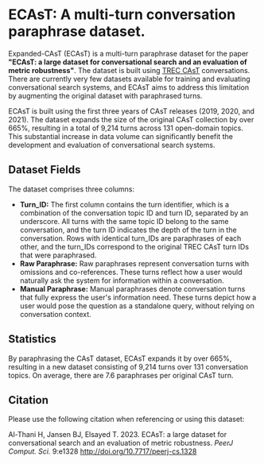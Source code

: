 # ECAsT: A multi-turn conversation paraphrase dataset.

Expanded-CAsT (ECAsT) is a multi-turn paraphrase dataset for the paper **"ECAsT: a large dataset for conversational search and an evaluation of metric robustness"**. The dataset is built using [TREC CAsT](https://github.com/daltonj/treccastweb) conversations. There are currently very few datasets available for training and evaluating conversational search systems, and ECAsT aims to address this limitation by augmenting the original dataset with paraphrased turns.

ECAsT is built using the first three years of CAsT releases (2019, 2020, and 2021). The dataset expands the size of the original CAsT collection by over 665\%, resulting in a total of 9,214 turns across 131 open-domain topics. This substantial increase in data volume can significantly benefit the development and evaluation of conversational search systems.

## Dataset Fields
The dataset comprises three columns:
* __Turn_ID:__ The first column contains the turn identifier, which is a combination of the conversation topic ID and turn ID, separated by an underscore. All turns with the same topic ID belong to the same conversation, and the turn ID indicates the depth of the turn in the conversation. Rows with identical turn_IDs are paraphrases of each other, and the turn_IDs correspond to the original TREC CAsT turn IDs that were paraphrased.
* __Raw Paraphrase:__ Raw paraphrases represent conversation turns with omissions and co-references. These turns reflect how a user would naturally ask the system for information within a conversation.
* __Manual Paraphrase:__ Manual paraphrases denote conversation turns that fully express the user's information need. These turns depict how a user would pose the question as a standalone query, without relying on conversation context.

## Statistics
By paraphrasing the CAsT dataset, ECAsT expands it by over 665\%, resulting in a new dataset consisting of 9,214 turns over 131 conversation topics. On average, there are 7.6 paraphrases per original CAsT turn.

## Citation
Please use the following citation when referencing or using this dataset:

Al-Thani H, Jansen BJ, Elsayed T. 2023. ECAsT: a large dataset for conversational search and an evaluation of
metric robustness. *PeerJ Comput. Sci.* 9:e1328 http://doi.org/10.7717/peerj-cs.1328
